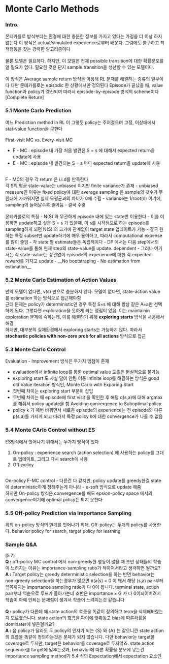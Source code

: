 # Monte Carlo Methods
### Intro.
몬테카를로 방식부터는 환경에 대한 충분한 정보를 가지고 있다는 가정을 더 이상 하지 않는다
이 방식은 actual/simulated experience로부터 배운다. 그럼에도 불구하고 최적행동을 찾는 강력한 알고리즘이다
<br><br>
물론 모델은 필요하다. 하지만, 이 모델은 전체 possible transition에 대한 확률분포를 알 필요가 없다. 
필요한 것은 단지 sample transition을 생산할 수 있는 모델이다.
<br><br>
이 방식은 Average sample return 방식을 이용해 RL 문제를 해결하는 종류의 일부이다
다만 몬테카를로는 episodic 한 상황에서만 정의된다
Episode가 끝났을 때, value function과 policy가 갱신되며 따라서 episode-by-episode 방식의 scheme이다 [Complete Return]

### 5.1 Monte Carlo Prediction
여느 Prediction method in RL 이 그렇듯
policy는 주어졌으며 고정, 이상태에서 stat-value function을 구한다
<br><br>
First-visit MC vs. Every-visit MC
- F - MC : episode 내 가장 처음 발견된 S = s 에 대해서 expected return을 update에 사용
- E - MC : episode 내 발견되는 S = s 마다 expected return을 update에 사용<br>
<br>
F - MC의 경우 각 return 은 i.i.d를 만족한다<br>
각 S의 평균 state-value는 unbiased 이지만 finite variance가 존재
- unbiased measure인 이유는 fixed policy에 대한 average sampling 은 sample의 갯수가 무한대에 가까워지면 실제 모평균과의 차이가 0에 수렴
- variance는 1/root(n) 이기에, sampling이 늘어날수록 줄어듬
- 결국 수렴<br>
<br>
몬테카를로의 특징
- N(S) 와 무관하게 episode 내에 있는 state만 이용한다
  - 이를 이용하면 update하고 싶은 S = s 가 있을때, 이 s를 시작점으로 하는 episode를 sampling하게 되면 N(S) 의 크기에 관계없이 target state 업데이트가 가능
  - 결국 원하는 특정 subset만 update하기에 매우 용이하고, 따라서 computational expense를 많이 줄임
- 각 state 별 estimate들은 독립적이다
  - DP 에서는 다음 step에서의 state-value를 통해 현재 step의 state-value를 update. dependent
  - 그러나 여기서는 각 state-value는 상관없이 episode의 experience에 대한 각 expected reward를 가지고 update
  - __No bootstraping - No estimation from estimation__

### 5.2 Monte Carlo Estimation of Action Values
만약 모델이 없다면, v(s) 만으로 충분하지 않다. 모델이 없다면, state-action value 를 estimation 하는 방식으로 접근해야함<br>
근데 문제는 policy가 deterministic인 경우 특정 S=s 에 대해 항상 같은 A=a만 선택하게 된다. 그렇다면 exploration을 못하게 되는 맹점이 있음. 이는 maintainin exploration 문제에 속하는데, 이를 해결하기 위해 __exploring starts__ 방식을 사용해서 해결<br>
하지만, 대부분의 실제환경에서 exploring starts는 가능하지 않다. 따라서 __stochastic policies with non-zero prob for all actions__ 방식으로 접근

### 5.3 Monte Carlo Control
Evaluation - Improvement 방식은 두가지 맹점이 존재
- evaluation에서 infinite loop를 통한 optimal value 도출은 현실적으로 불가능
- exploring start 도 사실 말이 안됨
이중 infinite loop를 해결하는 방식은 good old Value iteration 방식인, Monte Carlo with Exporing Start
- 첫번째 차이는 exploring start 부분이 삽입
- 두번째 차이는 매 episode에 first visit 을 확인한 후 해당 q(s,a)에 대해 argmax 를 해줘서 policy update을 함
Avoiding convergence to Suboptimal policy
- policy k 가 매번 바뀌면서 새로운 episode의 experience는 전 episode와 다른 p(s,a)를 가지게 되고 따라서 특정 policy k에 대한 convergence가 나올 수 없음

### 5.4 Monte CArlo Control without ES
ES방식에서 벗어나기 위해서는 두가지 방식이 있다
1) On-policy : experience search (action selection) 에 사용하는 policy를 그대로 업데이트, 그리고 다시 search에 사용
2) Off-policy
<br>
On-policy F-MC control
- 다른건 다 같지만, policy update를 greedy한걸 state에 deterministic하게 정해주는게 아니라
- e-soft 방식으로 update 해줌
<br>
하지만 On-policy 방식은 convergence를 해도 epsion-policy space 에서의 convergence이기에 optimal policy는 되지 못한다

### 5.5 Off-policy Prediction via Importance Sampling
위의 on-policy 방식의 한계를 벗어나기 위해, Off-policy는 두개의 policy를 사용한다. behavior policy for search, target policy for learning

### Sample Q&A
(5.7)<br>
__Q :__ off-policy MC control 에서 non-greedy한 행동이 많을 때 초반 상태들의 학습이 느려지는 이유는 importance-sampling ratio가 작아져서라고 생각하면 될까요?<br>
__A :__ Target policy는 greedy deterministic selection을 하는 반면 behavior는 non-greedy selection을 하는경우가 많으면 π(a|s) = 0 이 돼서 해당 (s,a) pair부터 앞쪽까지는 importance sampling ratio가 다 0이 됩니다.
terminal state, action pair부터 역순으로 루프가 돌아가는데 초반은 importance × G 가 다 0이되어버려서 학습이 아예 안되는 문제점이 생겨서 학습이 느려지는것 같습니다 <br>
<br>
__Q :__ policy가 다른데 왜 state action의 흐름을 똑같이 정의하고 term을 삭제해버렸는지 모르겠습니다. state action의 흐름을 파이에 맞춰놓고 bias에 따른확률을 dominater에 넣은걸까요?<br>
__A :__ 음 policy가 달라도 두 policy의 인자가 되는 {S} 와 {A} 는 같으니깐 state action의 흐름을 똑같이 정의하는것은 문제가 되지 않습니다. 다만 behavior는 target을 coverage로 두지만, target은 behavior를 coverage로 두지않죠. state action sequence를 target에 맞추는것과, behavior에 따른 확률을 분모에 넣는건 importance sampling method가 5.4 식의 Expectation에서 expectation 요소인 
